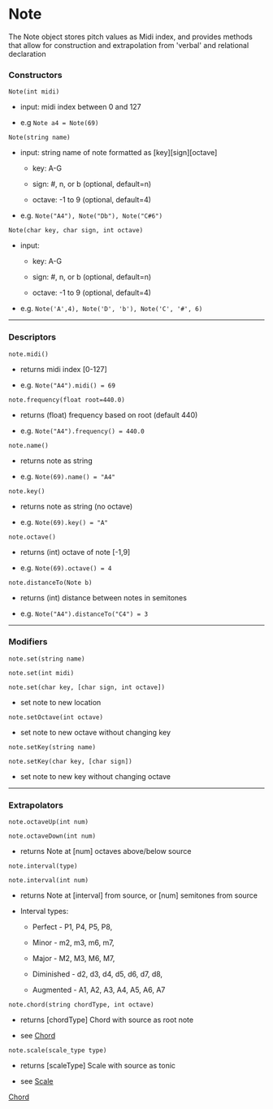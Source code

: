 # Note

The Note object stores pitch values as Midi index, and provides methods that allow for construction and extrapolation from 'verbal' and relational declaration 

### Constructors

`Note(int midi)`

- input: midi index between 0 and 127

- e.g `Note a4 = Note(69)`



`Note(string name)`

- input: string name of note formatted as [key][sign][octave]

    - key: A-G

    - sign: #, n, or b (optional, default=n)

    - octave: -1 to 9 (optional, default=4)

- e.g. `Note("A4"), Note("Db"), Note("C#6")`



`Note(char key, char sign, int octave)`

- input: 

    - key: A-G

    - sign: #, n, or b (optional, default=n)

    - octave: -1 to 9 (optional, default=4)

- e.g. `Note('A',4), Note('D', 'b'), Note('C', '#', 6)`

***

### Descriptors


`note.midi()`

- returns midi index [0-127]

- e.g. `Note("A4").midi() = 69` 



`note.frequency(float root=440.0)`

- returns (float) frequency based on root (default 440)

- e.g. `Note("A4").frequency() = 440.0` 



`note.name()`

- returns note as string

- e.g. `Note(69).name() = "A4"`



`note.key()`

- returns note as string (no octave)

- e.g. `Note(69).key() = "A"`



`note.octave()`

- returns (int) octave of note [-1,9]

- e.g. `Note(69).octave() = 4`



`note.distanceTo(Note b)`

- returns (int) distance between notes in semitones

- e.g. `Note("A4").distanceTo("C4") = 3`


***

### Modifiers

`note.set(string name)`

`note.set(int midi)`

`note.set(char key, [char sign, int octave])`

- set note to new location



`note.setOctave(int octave)`

- set note to new octave without changing key



`note.setKey(string name)`

`note.setKey(char key, [char sign])`

- set note to new key without changing octave

***

### Extrapolators

`note.octaveUp(int num)`

`note.octaveDown(int num)`

- returns Note at [num] octaves above/below source



`note.interval(type)`

`note.interval(int num)`

- returns Note at [interval] from source, or [num] semitones from source

- Interval types:

    - Perfect - P1, P4, P5, P8,

    - Minor - m2, m3, m6, m7,

    - Major - M2, M3, M6, M7,

    - Diminished - d2, d3, d4, d5, d6, d7, d8,

    - Augmented - A1, A2, A3, A4, A5, A6, A7
    
    

`note.chord(string chordType, int octave)`

- returns [chordType] Chord with source as root note

- see [Chord](doc/chord.md)




`note.scale(scale_type type)`

- returns [scaleType] Scale with source as tonic

- see [Scale](doc/scale.md)



[Chord](https://www.notion.so/Chord-5907b736d2a2423e8fba5028ab57096b)
